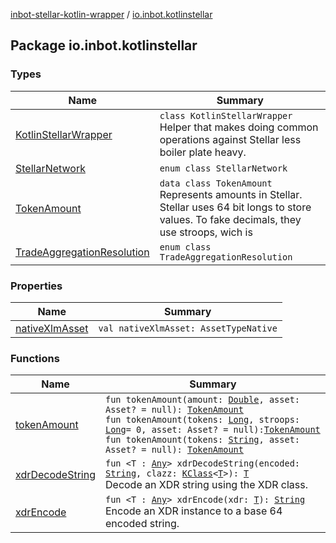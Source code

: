 [inbot-stellar-kotlin-wrapper](../index.md) / [io.inbot.kotlinstellar](./index.md)

## Package io.inbot.kotlinstellar

### Types

| Name | Summary |
|---|---|
| [KotlinStellarWrapper](-kotlin-stellar-wrapper/index.md) | `class KotlinStellarWrapper`<br>Helper that makes doing common operations against Stellar less boiler plate heavy. |
| [StellarNetwork](-stellar-network/index.md) | `enum class StellarNetwork` |
| [TokenAmount](-token-amount/index.md) | `data class TokenAmount`<br>Represents amounts in Stellar. Stellar uses 64 bit longs to store values. To fake decimals, they use stroops, wich is |
| [TradeAggregationResolution](-trade-aggregation-resolution/index.md) | `enum class TradeAggregationResolution` |

### Properties

| Name | Summary |
|---|---|
| [nativeXlmAsset](native-xlm-asset.md) | `val nativeXlmAsset: AssetTypeNative` |

### Functions

| Name | Summary |
|---|---|
| [tokenAmount](token-amount.md) | `fun tokenAmount(amount: `[`Double`](https://kotlinlang.org/api/latest/jvm/stdlib/kotlin/-double/index.html)`, asset: Asset? = null): `[`TokenAmount`](-token-amount/index.md)<br>`fun tokenAmount(tokens: `[`Long`](https://kotlinlang.org/api/latest/jvm/stdlib/kotlin/-long/index.html)`, stroops: `[`Long`](https://kotlinlang.org/api/latest/jvm/stdlib/kotlin/-long/index.html)` = 0, asset: Asset? = null): `[`TokenAmount`](-token-amount/index.md)<br>`fun tokenAmount(tokens: `[`String`](https://kotlinlang.org/api/latest/jvm/stdlib/kotlin/-string/index.html)`, asset: Asset? = null): `[`TokenAmount`](-token-amount/index.md) |
| [xdrDecodeString](xdr-decode-string.md) | `fun <T : `[`Any`](https://kotlinlang.org/api/latest/jvm/stdlib/kotlin/-any/index.html)`> xdrDecodeString(encoded: `[`String`](https://kotlinlang.org/api/latest/jvm/stdlib/kotlin/-string/index.html)`, clazz: `[`KClass`](https://kotlinlang.org/api/latest/jvm/stdlib/kotlin.reflect/-k-class/index.html)`<`[`T`](xdr-decode-string.md#T)`>): `[`T`](xdr-decode-string.md#T)<br>Decode an XDR string using the XDR class. |
| [xdrEncode](xdr-encode.md) | `fun <T : `[`Any`](https://kotlinlang.org/api/latest/jvm/stdlib/kotlin/-any/index.html)`> xdrEncode(xdr: `[`T`](xdr-encode.md#T)`): `[`String`](https://kotlinlang.org/api/latest/jvm/stdlib/kotlin/-string/index.html)<br>Encode an XDR instance to a base 64 encoded string. |
